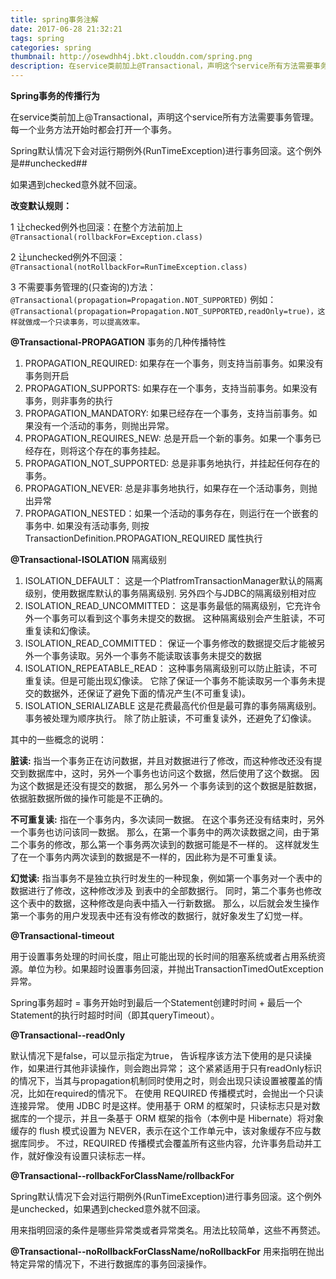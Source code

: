 ```yaml
---
title: spring事务注解
date: 2017-06-28 21:32:21
tags: spring
categories: spring
thumbnail: http://osewdhh4j.bkt.clouddn.com/spring.png
description: 在service类前加上@Transactional，声明这个service所有方法需要事务管理。每一个业务方法开始时都会打开一个事务。Spring默认情况下会对运行期例外(RunTimeException)进行事务回滚。这个例外是**unchecked** ,如果遇到checked意外就不回滚.
---
```


**Spring事务的传播行为**

在service类前加上@Transactional，声明这个service所有方法需要事务管理。每一个业务方法开始时都会打开一个事务。 

Spring默认情况下会对运行期例外(RunTimeException)进行事务回滚。这个例外是##unchecked## 

如果遇到checked意外就不回滚。 

**改变默认规则：**

1 让checked例外也回滚：在整个方法前加上 `@Transactional(rollbackFor=Exception.class)` 

2 让unchecked例外不回滚： `@Transactional(notRollbackFor=RunTimeException.class)` 

3 不需要事务管理的(只查询的)方法：`@Transactional(propagation=Propagation.NOT_SUPPORTED)` 
例如：`@Transactional(propagation=Propagation.NOT_SUPPORTED,readOnly=true)，这样就做成一个只读事务，可以提高效率。`

**@Transactional-PROPAGATION**
事务的几种传播特性
1. PROPAGATION_REQUIRED: 如果存在一个事务，则支持当前事务。如果没有事务则开启
2. PROPAGATION_SUPPORTS: 如果存在一个事务，支持当前事务。如果没有事务，则非事务的执行
3. PROPAGATION_MANDATORY: 如果已经存在一个事务，支持当前事务。如果没有一个活动的事务，则抛出异常。
4. PROPAGATION_REQUIRES_NEW: 总是开启一个新的事务。如果一个事务已经存在，则将这个存在的事务挂起。
5. PROPAGATION_NOT_SUPPORTED: 总是非事务地执行，并挂起任何存在的事务。
6. PROPAGATION_NEVER: 总是非事务地执行，如果存在一个活动事务，则抛出异常
7. PROPAGATION_NESTED：如果一个活动的事务存在，则运行在一个嵌套的事务中. 如果没有活动事务, 
则按TransactionDefinition.PROPAGATION_REQUIRED 属性执行

**@Transactional-ISOLATION**
隔离级别
1. ISOLATION_DEFAULT： 这是一个PlatfromTransactionManager默认的隔离级别，使用数据库默认的事务隔离级别.
      另外四个与JDBC的隔离级别相对应
2. ISOLATION_READ_UNCOMMITTED： 这是事务最低的隔离级别，它充许令外一个事务可以看到这个事务未提交的数据。
      这种隔离级别会产生脏读，不可重复读和幻像读。
3. ISOLATION_READ_COMMITTED： 保证一个事务修改的数据提交后才能被另外一个事务读取。另外一个事务不能读取该事务未提交的数据
4. ISOLATION_REPEATABLE_READ： 这种事务隔离级别可以防止脏读，不可重复读。但是可能出现幻像读。
      它除了保证一个事务不能读取另一个事务未提交的数据外，还保证了避免下面的情况产生(不可重复读)。
5. ISOLATION_SERIALIZABLE 这是花费最高代价但是最可靠的事务隔离级别。事务被处理为顺序执行。
      除了防止脏读，不可重复读外，还避免了幻像读。 

其中的一些概念的说明：

  **脏读:**
指当一个事务正在访问数据，并且对数据进行了修改，而这种修改还没有提交到数据库中，这时，另外一个事务也访问这个数据，然后使用了这个数据。
因为这个数据是还没有提交的数据， 那么另外一 个事务读到的这个数据是脏数据，依据脏数据所做的操作可能是不正确的。

**不可重复读:**
指在一个事务内，多次读同一数据。
在这个事务还没有结束时，另外一个事务也访问该同一数据。 
那么，在第一个事务中的两次读数据之间，由于第二个事务的修改，那么第一个事务两次读到的数据可能是不一样的。
这样就发生了在一个事务内两次读到的数据是不一样的，因此称为是不可重复读。

 **幻觉读:**
指当事务不是独立执行时发生的一种现象，例如第一个事务对一个表中的数据进行了修改，这种修改涉及 到表中的全部数据行。
同时，第二个事务也修改这个表中的数据，这种修改是向表中插入一行新数据。
那么，以后就会发生操作第一个事务的用户发现表中还有没有修改的数据行，就好象发生了幻觉一样。



**@Transactional-timeout**

用于设置事务处理的时间长度，阻止可能出现的长时间的阻塞系统或者占用系统资源。单位为秒。如果超时设置事务回滚，并抛出TransactionTimedOutException异常。

Spring事务超时 = 事务开始时到最后一个Statement创建时时间 + 最后一个Statement的执行时超时时间（即其queryTimeout）。

**@Transactional--readOnly**

默认情况下是false，可以显示指定为true， 告诉程序该方法下使用的是只读操作，如果进行其他非读操作，则会跑出异常；
这个紧紧适用于只有readOnly标识的情况下，当其与propagation机制同时使用之时，则会出现只读设置被覆盖的情况，比如在required的情况下。
在使用 REQUIRED 传播模式时，会抛出一个只读连接异常。
使用 JDBC 时是这样。使用基于 ORM 的框架时，只读标志只是对数据库的一个提示，并且一条基于 ORM 框架的指令（本例中是 Hibernate）将对象缓存的 flush 模式设置为 NEVER，表示在这个工作单元中，该对象缓存不应与数据库同步。
不过，REQUIRED 传播模式会覆盖所有这些内容，允许事务启动并工作，就好像没有设置只读标志一样。

**@Transactional--rollbackForClassName/rollbackFor**

Spring默认情况下会对运行期例外(RunTimeException)进行事务回滚。这个例外是unchecked，如果遇到checked意外就不回滚。

用来指明回滚的条件是哪些异常类或者异常类名。用法比较简单，这些不再赘述。

**@Transactional--noRollbackForClassName/noRollbackFor**
用来指明在抛出特定异常的情况下，不进行数据库的事务回滚操作。
